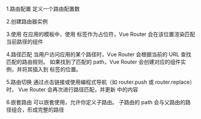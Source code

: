 1.路由配置
定义一个路由配置数

2.创建路由器实例

3.使用 <router-view>
在应用的模板中，使用 <router-view> 标签作为占位符，Vue Router 会在该位置渲染匹配当前路径的组件

4.路径匹配
当用户访问应用的某个路径时，Vue Router 会根据当前的 URL 查找匹配的路由规则。
如果找到了匹配的 path，Vue Router 会创建对应的组件实例，并将其插入到 <router-view> 标签的位置。

5.路由切换
通过点击链接或使用编程式导航（如 router.push 或 router.replace）时，
Vue Router 会再次进行路径匹配，并更新 <router-view> 中的内容

6.嵌套路由
<router-view> 可以嵌套使用，允许你定义子路由。
子路由的 path 会与父路由的路径组合，形成完整的路径
